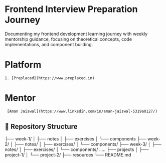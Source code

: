 # Frontend Interview Preparation Journey

Documenting my frontend development learning journey with weekly mentorship guidance, focusing on theoretical concepts, code implementations, and component building.

# Platform

    1. [Preplaced](https://www.preplaced.in)

# Mentor

     [Aman Jaiswal](https://www.linkedin.com/in/aman-jaiswal-5319a0127/)

## 📁 Repository Structure

├── week-1/
│ ├── notes
│ ├── exercises
│ └── components
├── week-2/
│ ├── notes/
│ ├── exercises/
│ └── components/
├── week-3/
│ ├── notes/
│ ├── exercises/
│ └── components/
.....
├── projects
│ ├── project-1/
│ └── project-2/
├── resources
└── README.md

